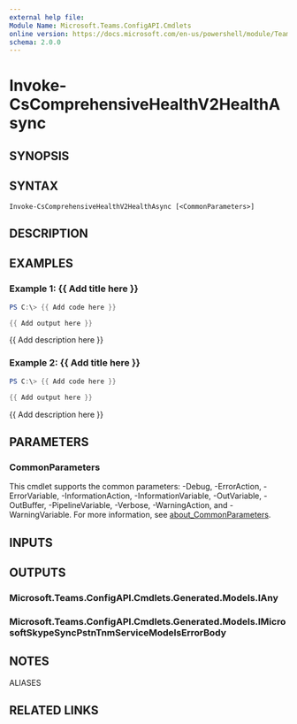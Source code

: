 ```yaml
---
external help file:
Module Name: Microsoft.Teams.ConfigAPI.Cmdlets
online version: https://docs.microsoft.com/en-us/powershell/module/Teams/invoke-cscomprehensivehealthv2healthasync
schema: 2.0.0
---
```


# Invoke-CsComprehensiveHealthV2HealthAsync

## SYNOPSIS


## SYNTAX

```
Invoke-CsComprehensiveHealthV2HealthAsync [<CommonParameters>]
```

## DESCRIPTION


## EXAMPLES

### Example 1: {{ Add title here }}
```powershell
PS C:\> {{ Add code here }}

{{ Add output here }}
```

{{ Add description here }}

### Example 2: {{ Add title here }}
```powershell
PS C:\> {{ Add code here }}

{{ Add output here }}
```

{{ Add description here }}

## PARAMETERS

### CommonParameters
This cmdlet supports the common parameters: -Debug, -ErrorAction, -ErrorVariable, -InformationAction, -InformationVariable, -OutVariable, -OutBuffer, -PipelineVariable, -Verbose, -WarningAction, and -WarningVariable. For more information, see [about_CommonParameters](http://go.microsoft.com/fwlink/?LinkID=113216).

## INPUTS

## OUTPUTS

### Microsoft.Teams.ConfigAPI.Cmdlets.Generated.Models.IAny

### Microsoft.Teams.ConfigAPI.Cmdlets.Generated.Models.IMicrosoftSkypeSyncPstnTnmServiceModelsErrorBody

## NOTES

ALIASES

## RELATED LINKS

